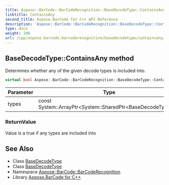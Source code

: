 ```yaml
---
title: Aspose::BarCode::BarCodeRecognition::BaseDecodeType::ContainsAny method
linktitle: ContainsAny
second_title: Aspose.BarCode for C++ API Reference
description: 'Aspose::BarCode::BarCodeRecognition::BaseDecodeType::ContainsAny method. Determines whether any of the given decode types is included into in C++.'
type: docs
weight: 100
url: /cpp/aspose.barcode.barcoderecognition/basedecodetype/containsany/
---
```

## BaseDecodeType::ContainsAny method


Determines whether any of the given decode types is included into.

```cpp
virtual bool Aspose::BarCode::BarCodeRecognition::BaseDecodeType::ContainsAny(const System::ArrayPtr<System::SharedPtr<BaseDecodeType>> &types)=0
```


| Parameter | Type | Description |
| --- | --- | --- |
| types | const System::ArrayPtr\<System::SharedPtr\<BaseDecodeType\>\>\& | Types to verify |

### ReturnValue

Value is a true if any types are included into

## See Also

* Class [BaseDecodeType](../)
* Class [BaseDecodeType](../)
* Namespace [Aspose::BarCode::BarCodeRecognition](../../)
* Library [Aspose.BarCode for C++](../../../)
